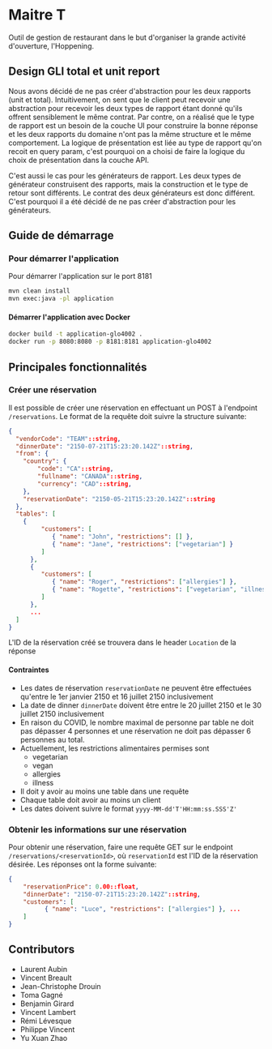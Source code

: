 # Maitre T

Outil de gestion de restaurant dans le but d'organiser la grande activité d'ouverture, l'Hoppening. 

## Design GLI total et unit report
Nous avons décidé de ne pas créer d'abstraction pour les deux rapports (unit et total). Intuitivement, on sent que le client peut recevoir une abstraction pour recevoir les deux types de rapport étant donné qu'ils offrent sensiblement le même contrat. Par contre, on a réalisé que le type de rapport est un besoin de la couche UI pour construire la bonne réponse et les deux rapports du domaine n'ont pas la même structure et le même comportement. La logique de présentation est liée au type de rapport qu'on recoit en query param, c'est pourquoi on a choisi de faire la logique du choix de présentation dans la couche API.

C'est aussi le cas pour les générateurs de rapport. Les deux types de générateur construisent des rapports, mais la construction et le type de retour sont différents. Le contrat des deux générateurs est donc différent. C'est pourquoi il a été décidé de ne pas créer d'abstraction pour les générateurs.

## Guide de démarrage
### Pour démarrer l'application

Pour démarrer l'application sur le port 8181
```bash
mvn clean install
mvn exec:java -pl application
```

#### Démarrer l'application avec Docker

```bash
docker build -t application-glo4002 .
docker run -p 8080:8080 -p 8181:8181 application-glo4002
```

## Principales fonctionnalités
### Créer une réservation
Il est possible de créer une réservation en effectuant un POST à l'endpoint ``/reservations``.
Le format de la requête doit suivre la structure suivante:

```json
{
  "vendorCode": "TEAM"::string,
  "dinnerDate": "2150-07-21T15:23:20.142Z"::string,
  "from": {
    "country": {
        "code": "CA"::string,
        "fullname": "CANADA"::string,
        "currency": "CAD"::string,
    },
    "reservationDate": "2150-05-21T15:23:20.142Z"::string
  },
  "tables": [
    {
         "customers": [
            { "name": "John", "restrictions": [] },
            { "name": "Jane", "restrictions": ["vegetarian"] }
         ]
      },
      {
         "customers": [
            { "name": "Roger", "restrictions": ["allergies"] },
            { "name": "Rogette", "restrictions": ["vegetarian", "illness"] }
         ]
      },
      ...
  ]
}
```

L'ID de la réservation créé se trouvera dans le header ``Location`` de la réponse

#### Contraintes
- Les dates de réservation ``reservationDate`` ne peuvent être effectuées qu'entre le 1er janvier 2150 et 16 juillet 2150 inclusivement
- La date de dinner ``dinnerDate`` doivent être entre le 20 juillet 2150 et le 30 juillet 2150 inclusivement
- En raison du COVID, le nombre maximal de personne par table ne doit pas dépasser 4 personnes et une réservation ne doit pas dépasser 6 personnes au total.
- Actuellement, les restrictions alimentaires permises sont
    - vegetarian
    - vegan
    - allergies
    - illness
- Il doit y avoir au moins une table dans une requête
- Chaque table doit avoir au moins un client
- Les dates doivent suivre le format `yyyy-MM-dd'T'HH:mm:ss.SSS'Z'`
    
### Obtenir les informations sur une réservation
Pour obtenir une réservation, faire une requête GET sur le endpoint ``/reservations/<reservationId>``, où `reservationId` est l'ID de la réservation désirée.
Les réponses ont la forme suivante:
```json
{
    "reservationPrice": 0.00::float,
    "dinnerDate": "2150-07-21T15:23:20.142Z"::string,
    "customers": [
          { "name": "Luce", "restrictions": ["allergies"] }, ...
    ]
}
```

## Contributors
- Laurent Aubin
- Vincent Breault
- Jean-Christophe Drouin
- Toma Gagné
- Benjamin Girard
- Vincent Lambert
- Rémi Lévesque
- Philippe Vincent
- Yu Xuan Zhao
